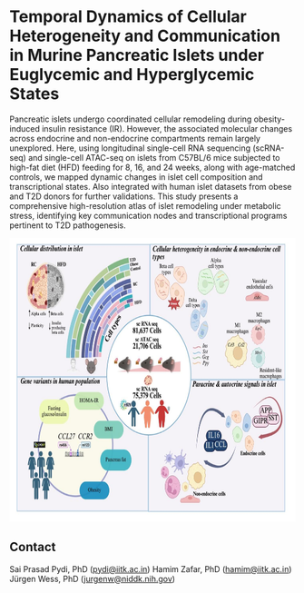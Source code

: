 # Temporal Dynamics of Cellular Heterogeneity and Communication in Murine Pancreatic Islets under Euglycemic and Hyperglycemic States
Pancreatic islets undergo coordinated cellular remodeling during obesity-induced insulin resistance (IR). However, the associated molecular changes across endocrine and non-endocrine compartments remain largely unexplored. Here, using longitudinal single-cell RNA sequencing (scRNA-seq) and single-cell ATAC-seq on islets from C57BL/6 mice subjected to high-fat diet (HFD) feeding for 8, 16, and 24 weeks, along with age-matched controls, we mapped dynamic changes in islet cell composition and transcriptional states. Also integrated with human islet datasets from obese and T2D donors for further validations. This study presents a comprehensive high-resolution atlas of islet remodeling under metabolic stress, identifying key communication nodes and transcriptional programs pertinent to T2D pathogenesis.

<p align="center">
    <img src="./Overview.jpg" alt="Murine Pancreatic Islets" width="700" height="500" />
</p>

## Contact
Sai Prasad Pydi, PhD (pydi@iitk.ac.in)
Hamim Zafar, PhD (hamim@iitk.ac.in)
Jürgen Wess, PhD (jurgenw@niddk.nih.gov)